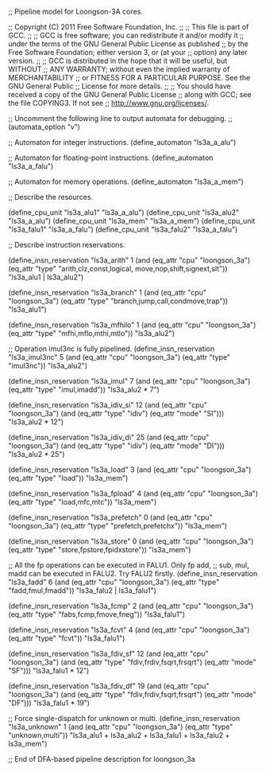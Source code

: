 ;; Pipeline model for Loongson-3A cores.

;; Copyright (C) 2011 Free Software Foundation, Inc.
;;
;; This file is part of GCC.
;;
;; GCC is free software; you can redistribute it and/or modify it
;; under the terms of the GNU General Public License as published
;; by the Free Software Foundation; either version 3, or (at your
;; option) any later version.
;;
;; GCC is distributed in the hope that it will be useful, but WITHOUT
;; ANY WARRANTY; without even the implied warranty of MERCHANTABILITY
;; or FITNESS FOR A PARTICULAR PURPOSE.  See the GNU General Public
;; License for more details.
;;
;; You should have received a copy of the GNU General Public License
;; along with GCC; see the file COPYING3.  If not see
;; <http://www.gnu.org/licenses/>.

;; Uncomment the following line to output automata for debugging.
;; (automata_option "v")

;; Automaton for integer instructions.
(define_automaton "ls3a_a_alu")

;; Automaton for floating-point instructions.
(define_automaton "ls3a_a_falu")

;; Automaton for memory operations.
(define_automaton "ls3a_a_mem")

;; Describe the resources.

(define_cpu_unit "ls3a_alu1" "ls3a_a_alu")
(define_cpu_unit "ls3a_alu2" "ls3a_a_alu")
(define_cpu_unit "ls3a_mem" "ls3a_a_mem")
(define_cpu_unit "ls3a_falu1" "ls3a_a_falu")
(define_cpu_unit "ls3a_falu2" "ls3a_a_falu")

;; Describe instruction reservations.

(define_insn_reservation "ls3a_arith" 1
  (and (eq_attr "cpu" "loongson_3a")
       (eq_attr "type" "arith,clz,const,logical,
                        move,nop,shift,signext,slt"))
  "ls3a_alu1 | ls3a_alu2")

(define_insn_reservation "ls3a_branch" 1
  (and (eq_attr "cpu" "loongson_3a")
       (eq_attr "type" "branch,jump,call,condmove,trap"))
  "ls3a_alu1")

(define_insn_reservation "ls3a_mfhilo" 1
  (and (eq_attr "cpu" "loongson_3a")
       (eq_attr "type" "mfhi,mflo,mthi,mtlo"))
  "ls3a_alu2")

;; Operation imul3nc is fully pipelined.
(define_insn_reservation "ls3a_imul3nc" 5
  (and (eq_attr "cpu" "loongson_3a")
       (eq_attr "type" "imul3nc"))
  "ls3a_alu2")
 
(define_insn_reservation "ls3a_imul" 7
  (and (eq_attr "cpu" "loongson_3a")
       (eq_attr "type" "imul,imadd"))
  "ls3a_alu2 * 7")
 
(define_insn_reservation "ls3a_idiv_si" 12
  (and (eq_attr "cpu" "loongson_3a")
       (and (eq_attr "type" "idiv")
            (eq_attr "mode" "SI")))
  "ls3a_alu2 * 12")

(define_insn_reservation "ls3a_idiv_di" 25
  (and (eq_attr "cpu" "loongson_3a")
       (and (eq_attr "type" "idiv")
            (eq_attr "mode" "DI")))
  "ls3a_alu2 * 25")

(define_insn_reservation "ls3a_load" 3
  (and (eq_attr "cpu" "loongson_3a")
       (eq_attr "type" "load"))
  "ls3a_mem")
 
(define_insn_reservation "ls3a_fpload" 4
  (and (eq_attr "cpu" "loongson_3a")
       (eq_attr "type" "load,mfc,mtc"))
  "ls3a_mem")

(define_insn_reservation "ls3a_prefetch" 0
  (and (eq_attr "cpu" "loongson_3a")
       (eq_attr "type" "prefetch,prefetchx"))
  "ls3a_mem")
 
(define_insn_reservation "ls3a_store" 0
  (and (eq_attr "cpu" "loongson_3a")
       (eq_attr "type" "store,fpstore,fpidxstore"))
  "ls3a_mem")

;; All the fp operations can be executed in FALU1.  Only fp add,
;; sub, mul, madd can be executed in FALU2.  Try FALU2 firstly.
(define_insn_reservation "ls3a_fadd" 6
  (and (eq_attr "cpu" "loongson_3a")
       (eq_attr "type" "fadd,fmul,fmadd"))
  "ls3a_falu2 | ls3a_falu1")

(define_insn_reservation "ls3a_fcmp" 2
  (and (eq_attr "cpu" "loongson_3a")
       (eq_attr "type" "fabs,fcmp,fmove,fneg"))
  "ls3a_falu1")

(define_insn_reservation "ls3a_fcvt" 4
  (and (eq_attr "cpu" "loongson_3a")
       (eq_attr "type" "fcvt"))
  "ls3a_falu1")

(define_insn_reservation "ls3a_fdiv_sf" 12
  (and (eq_attr "cpu" "loongson_3a")
       (and (eq_attr "type" "fdiv,frdiv,fsqrt,frsqrt")
            (eq_attr "mode" "SF")))
  "ls3a_falu1 * 12")
 
(define_insn_reservation "ls3a_fdiv_df" 19
  (and (eq_attr "cpu" "loongson_3a")
       (and (eq_attr "type" "fdiv,frdiv,fsqrt,frsqrt")
            (eq_attr "mode" "DF")))
  "ls3a_falu1 * 19")

;; Force single-dispatch for unknown or multi.
(define_insn_reservation "ls3a_unknown" 1
  (and (eq_attr "cpu" "loongson_3a")
       (eq_attr "type" "unknown,multi"))
  "ls3a_alu1 + ls3a_alu2 + ls3a_falu1 + ls3a_falu2 + ls3a_mem")

;; End of DFA-based pipeline description for loongson_3a
